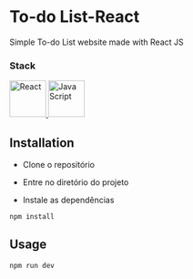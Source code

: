 # To-do List-React
Simple To-do List website made with React JS

### Stack
<p>
  <a href="https://pt-br.legacy.reactjs.org/">
    <img src="https://cdn.freebiesupply.com/logos/large/2x/react-1-logo-png-transparent.png" alt="React" width="64" height="64">
  </a>
  <a href="https://developer.mozilla.org/pt-BR/docs/web/javascript/guide/introduction">
    <img src="https://img.favpng.com/2/12/22/javascript-icon-png-favpng-ruDBDhxzVxWHgXXtH2Hi1XzJf.jpg" alt="Java Script" width="64" height="64">
  </a>
</p>

## Installation
- Clone o repositório

- Entre no diretório do projeto

- Instale as dependências

  
`
npm install
`

## Usage 


`
npm run dev
`
